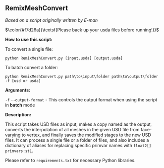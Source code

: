## RemixMeshConvert
*Based on a script originally written by E-man*

$\color{#f7d26a}{\textsf{Please back up your usda files before running!}}$

**How to use this script:**

To convert a single file:

`python RemixMeshConvert.py [input.usda] [output.usda]`

To batch convert a folder:

`python RemixMeshConvert.py path\to\input\folder path\to\output\folder -f [usd or usda]`

**Arguments:**

`-f` `--output-format` - This controls the output format when using the script in **batch** mode

**Description:**

This script takes USD files as input, makes a copy named as the output, converts the interpolation of all meshes in the given USD file from face-varying to vertex, and finally saves the modified stages to the new USD files. It can process a single file or a folder of files, and also includes a dictionary of aliases for replacing specific primvar names with `float2[] primvars:st1`.

Please refer to `requirements.txt` for necessary Python libraries.
